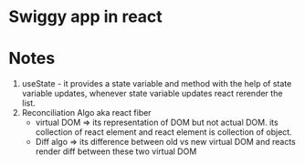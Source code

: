 # Swiggy app in react

# Notes

1. useState - it provides a state variable and method with the help of state variable updates, whenever state variable updates react rerender the list.
2. Reconciliation Algo aka react fiber
   - virtual DOM => its representation of DOM but not actual DOM. its collection of react element and react element is collection of object.
   - Diff algo => its difference between old vs new virtual DOM and reacts render diff between these two virtual DOM
